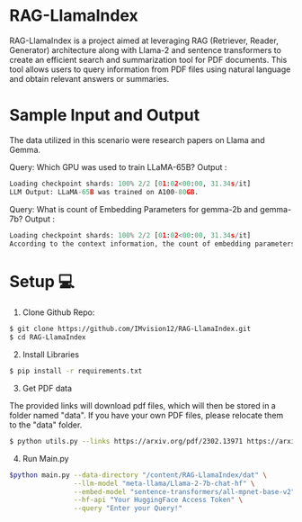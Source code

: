 # RAG-LlamaIndex

RAG-LlamaIndex is a project aimed at leveraging RAG (Retriever, Reader, Generator) architecture along with Llama-2 and sentence transformers to create an efficient search and summarization tool for PDF documents. This tool allows users to query information from PDF files using natural language and obtain relevant answers or summaries.

# Sample Input and Output

The data utilized in this scenario were research papers on Llama and Gemma.

Query: Which GPU was used to train LLaMA-65B?
Output : 

``` py
Loading checkpoint shards: 100% 2/2 [01:02<00:00, 31.34s/it]
LLM Output: LLaMA-65B was trained on A100-80GB.
```

Query: What is count of Embedding Parameters for gemma-2b and gemma-7b?
Output :
``` py
Loading checkpoint shards: 100% 2/2 [01:02<00:00, 31.34s/it]
According to the context information, the count of embedding parameters for gemma-2b is 524,550,144, and for gemma-7b, it is 786,825,216.
```
# Setup 💻

1. Clone Github Repo: 

```bash
$ git clone https://github.com/IMvision12/RAG-LlamaIndex.git
$ cd RAG-LlamaIndex
```

2. Install Libraries

```bash
$ pip install -r requirements.txt
```

3. Get PDF data

The provided links will download pdf files, which will then be stored in a folder named "data". If you have your own PDF files, please relocate them to the "data" folder.
```bash
$ python utils.py --links https://arxiv.org/pdf/2302.13971 https://arxiv.org/pdf/2403.08295
```

4. Run Main.py

```bash
$python main.py --data-directory "/content/RAG-LlamaIndex/dat" \
                --llm-model "meta-llama/Llama-2-7b-chat-hf" \
                --embed-model "sentence-transformers/all-mpnet-base-v2" \
                --hf-api "Your HuggingFace Access Token" \
                --query "Enter your Query!"
```
